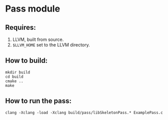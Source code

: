 # Pass module

## Requires:
1) LLVM, built from source.
2) `$LLVM_HOME` set to the LLVM directory.

## How to build:
```
mkdir build
cd build
cmake ..
make
```

## How to run the pass:
```
clang -Xclang -load -Xclang build/pass/libSkeletonPass.* ExamplePass.c
```
